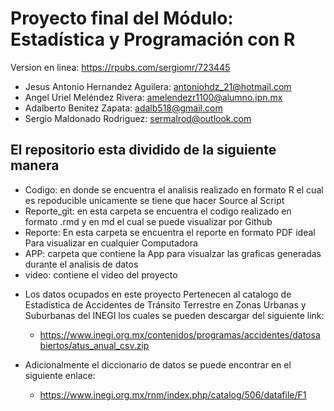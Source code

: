 # Proyecto final del Módulo: Estadística y Programación con R
Version en linea: https://rpubs.com/sergiomr/723445

* Jesus Antonio Hernandez Aguilera: antoniohdz_21@hotmail.com
* Angel Uriel Meléndez Rivera: amelendezr1100@alumno.ipn.mx
* Adalberto Benitez Zapata: adalb518@gmail.com
* Sergio Maldonado Rodriguez: sermalrod@outlook.com

## El repositorio esta dividido de la siguiente manera
* Codigo: en donde se encuentra el analisis realizado en formato R el cual es repoducible unicamente se tiene que hacer Source al Script
* Reporte_git: en esta carpeta se encuentra el codigo realizado en formato .rmd y en md el cual se puede visualizar por Github 
* Reporte: En esta carpeta se encuentra el reporte en formato PDF ideal Para visualizar en cualquier Computadora
* APP: carpeta que contiene la App para visualzar las graficas generadas durante el analisis de datos
* video: contiene el video del proyecto

- Los datos ocupados en este proyecto Pertenecen al catalogo de Estadística de Accidentes de Tránsito Terrestre en Zonas Urbanas y Suburbanas del INEGI los cuales se pueden descargar del siguiente link:
  * https://www.inegi.org.mx/contenidos/programas/accidentes/datosabiertos/atus_anual_csv.zip

- Adicionalmente el diccionario de datos se puede encontrar en el siguiente enlace:
  * https://www.inegi.org.mx/rnm/index.php/catalog/506/datafile/F1

